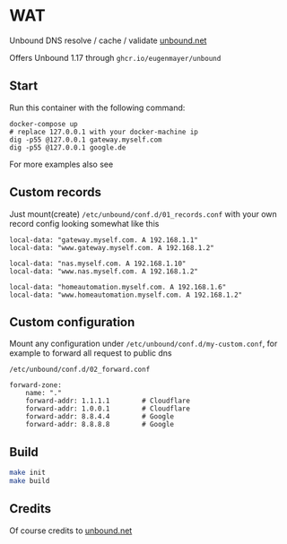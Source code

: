 # WAT

Unbound DNS resolve / cache / validate [unbound.net](https://unbound.net/)

Offers Unbound  1.17 through `ghcr.io/eugenmayer/unbound`

## Start

Run this container with the following command:

```console
docker-compose up
# replace 127.0.0.1 with your docker-machine ip
dig -p55 @127.0.0.1 gateway.myself.com
dig -p55 @127.0.0.1 google.de
```

For more examples also see 

## Custom records

Just mount(create) `/etc/unbound/conf.d/01_records.conf` with your own record config looking somewhat like this

```
local-data: "gateway.myself.com. A 192.168.1.1"
local-data: "www.gateway.myself.com. A 192.168.1.2"

local-data: "nas.myself.com. A 192.168.1.10"
local-data: "www.nas.myself.com. A 192.168.1.2"

local-data: "homeautomation.myself.com. A 192.168.1.6"
local-data: "www.homeautomation.myself.com. A 192.168.1.2"
```

## Custom configuration
Mount any configuration under `/etc/unbound/conf.d/my-custom.conf`, for example to forward all request to public dns

`/etc/unbound/conf.d/02_forward.conf`
```
forward-zone:
    name: "."
    forward-addr: 1.1.1.1        # Cloudflare
    forward-addr: 1.0.0.1        # Cloudflare
    forward-addr: 8.8.4.4        # Google
    forward-addr: 8.8.8.8        # Google
``` 

## Build

```bash
make init
make build
```

## Credits

Of course credits to [unbound.net](https://unbound.net/)
